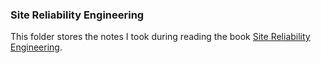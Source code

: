### Site Reliability Engineering

This folder stores the notes I took during reading the book [Site Reliability Engineering](https://sre.google/sre-book/table-of-contents/).